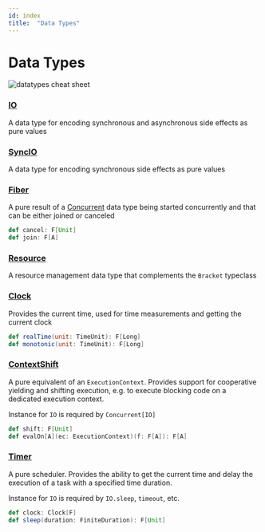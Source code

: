 ```yaml
---
id: index
title:  "Data Types"
---
```


# Data Types

![datatypes cheat sheet](/cats-effect/img/2.x/assets/datatypes-cheat-sheet.png)

### [IO](./io.md)
A data type for encoding synchronous and asynchronous side effects as pure values

### [SyncIO](./syncio.md)
A data type for encoding synchronous side effects as pure values

### [Fiber](./fiber.md)
A pure result of a [Concurrent](../typeclasses/concurrent.md) data type being started concurrently and that can be either joined or canceled

```scala
def cancel: F[Unit]
def join: F[A]
```

### [Resource](./resource.md)
A resource management data type that complements the `Bracket` typeclass

### [Clock](./clock.md)
Provides the current time, used for time measurements and getting the current clock

```scala
def realTime(unit: TimeUnit): F[Long]
def monotonic(unit: TimeUnit): F[Long]
```

### [ContextShift](./contextshift.md)
 A pure equivalent of an `ExecutionContext`. Provides support for cooperative yielding and shifting execution, e.g. to execute blocking code on a dedicated execution context.

 Instance for `IO` is required by `Concurrent[IO]`

```scala
def shift: F[Unit]
def evalOn[A](ec: ExecutionContext)(f: F[A]): F[A]
```

### [Timer](./timer.md)
 A pure scheduler. Provides the ability to get the current time and delay the execution of a task with a specified time duration.

 Instance for `IO` is required by `IO.sleep`, `timeout`, etc.

```scala
def clock: Clock[F]
def sleep(duration: FiniteDuration): F[Unit]
```
